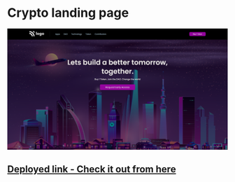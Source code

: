 # Crypto landing page

![Project preview](./preview.png)

## [Deployed link - Check it out from here](https://ujjawalmaurya.github.io/Crypto-landing-page)
